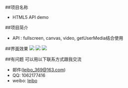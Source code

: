##项目名称
* HTML5 API demo

##项目简介
* API : fullscreen, canvas, video, getUserMedia结合使用

##界面效果
![](http://leibo.group/image/result1.png)
![](http://leibo.group/image/result2.jpg)
![](http://leibo.group/image/result3.jpg)  

##有问题
可以用以下联系方式跟我交流

* 邮件(leibo_369@163.com)
* QQ: 1062177416
* weibo: [leibo](http://weibo.com/isleibo)
